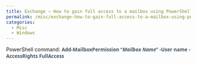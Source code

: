 ```yaml
---
title: Exchange – How to gain full access to a mailbox using PowerShell
permalink: /misc/exchange-how-to-gain-full-access-to-a-mailbox-using-powershell/
categories:
  - Misc
  - Windows
---
```

PowerShell command: <span style="color:#43515b;font-family:Segoe UI;font-size:10pt"><strong>Add-MailboxPermission &#8220;<em>Mailbox Name</em>&#8221; -User name -AccessRights FullAccess</strong></span>
